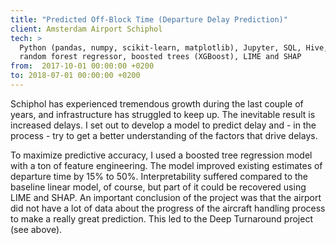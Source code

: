 ```yaml
---
title: "Predicted Off-Block Time (Departure Delay Prediction)"
client: Amsterdam Airport Schiphol
tech: > 
  Python (pandas, numpy, scikit-learn, matplotlib), Jupyter, SQL, Hive, Spark, Databricks,
  random forest regressor, boosted trees (XGBoost), LIME and SHAP 
from:  2017-10-01 00:00:00 +0200
to: 2018-07-01 00:00:00 +0200
---
```

Schiphol has experienced tremendous growth during the last couple of years, and infrastructure has struggled to keep up. The inevitable result is increased delays. I set out to develop a model to predict delay and - in the process - try to get a better understanding of the factors that drive delays. 

To maximize predictive accuracy, I used a boosted tree regression model with a ton of feature engineering. The model improved existing estimates of departure time by 15% to 50%. Interpretability suffered compared to the baseline linear model, of course, but part of it could be recovered using LIME and SHAP. 
An important conclusion of the project was that the airport did not have a lot of data about the progress of the aircraft handling process to make a really great prediction. This led to the Deep Turnaround project (see above).
